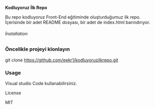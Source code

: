 **Kodluyoruz İlk Repo**

Bu repo kodluyoruz Front-End eğitiminde oluşturduğumuz ilk repo. İçerisinde bir adet README dosyası, bir adet de index.html barındırıyor.

###### İnstallation

### Öncelikle projeyi klonlayın

 git clone https://github.com/eekr1/kodluyoruzilkrepo.git

### Usage

Visual studio Code kullanabilirsiniz.

License

MIT
